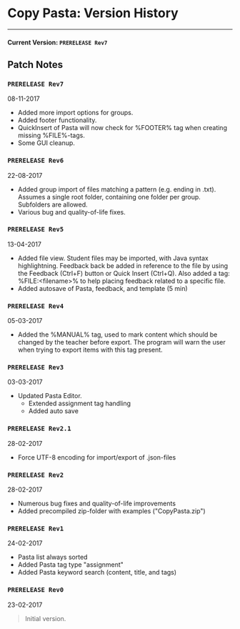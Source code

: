 # Copy Pasta: Version History
___
#### Current Version: `PRERELEASE Rev7`
## Patch Notes

### `PRERELEASE Rev7`
08-11-2017
* Added more import options for groups.
* Added footer functionality.
* QuickInsert of Pasta will now check for %FOOTER% tag when creating missing %FILE%-tags.
* Some GUI cleanup.

### `PRERELEASE Rev6`
22-08-2017
* Added group import of files matching a pattern (e.g. ending in .txt). Assumes a single root folder, containing one folder per group. Subfolders are allowed.
* Various bug and quality-of-life fixes.

### `PRERELEASE Rev5`
13-04-2017
* Added file view. Student files may be imported, with Java syntax highlightning. Feedback back be added in reference to the file by using the Feedback (Ctrl+F) button or Quick Insert (Ctrl+Q). Also added a tag: %FILE:\<filename\>% to help placing feedback related to a specific file.
* Added autosave of Pasta, feedback, and template (5 min)

### `PRERELEASE Rev4`
05-03-2017
* Added the %MANUAL% tag, used to mark content which should be changed by the teacher before export. The program will warn the user when trying to export items with this tag present.

### `PRERELEASE Rev3`
03-03-2017
* Updated Pasta Editor.
    * Extended assignment tag handling 
    * Added auto save

### `PRERELEASE Rev2.1`
28-02-2017
* Force UTF-8 encoding for import/export of .json-files

### `PRERELEASE Rev2`
28-02-2017
* Numerous bug fixes and quality-of-life improvements
* Added precompiled zip-folder with examples ("CopyPasta.zip")

### `PRERELEASE Rev1`
24-02-2017
* Pasta list always sorted
* Added Pasta tag type "assignment"
* Added Pasta keyword search (content, title, and tags)

### `PRERELEASE Rev0`
23-02-2017
> Initial version.

